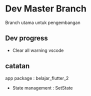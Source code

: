 # Dev Master Branch

Branch utama untuk pengembangan

## Dev progress
- Clear all warning vscode
## catatan
app package : belajar_flutter_2
- State management : SetState





